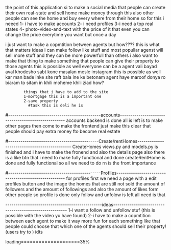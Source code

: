 the point of this application si to make a social media that people can create their own real-state and sell home make money through this also other people can see the home and buy
every where from their home
so for this i neeed
1- i have to make accounts 
2- i need profiles
3-i need a top real states
4- photo-video-and-text with the price of it that even you can change the price everytime you want but once a day
 
i just want to make a copmtition between agents but how???? 
this is what that matters 
            ideas
            i can make follow like stuff and most popullar agenst will sell more stuff and they can be more powerfull than others
            i also want to make that thing to make something that people can give their property  to those agents this is possible as well 
            everyone can be a agent vali bayad aval khodesho sabt kone masalan mesle instagram this is possible as well 
            kar man bade inke site raft bala ine ke betonam agent haye maroof donya ro biaram to sitam in khili moheme khili ziad 
            how?


            things that i have to add to the site 
            1-mortgage this is a important one 
            2-save property
              #task this is deli he is
            


 #---------------------------------------------accounts---------------------------------------------------
                accounts backend is done all is left is to make other pages then come to make the 
                    frontend just make this clear that people should pay extra money fto become 
                        real estate






 #--------------------------------------------Create/rentHomes---------------------------------------------
                CreateHomes views.py and models.py is finished and i have to make the 
                fronend and also the details page also there is a like btn that i need to make 
                fully functional and done 
                createRentHome is done and fully functional so all we need to do rn is the front 
                importance 



#---------------------------------------------Profiles-----------------------------------------------------
                for profiles first we need a page with a edit profiles button and the image the homes that are
                still not sold the amount of followers and the amount of followings 
                and also the amount of likes form other people 
                    so profile is done only follow and unfolow is left all need is that



-----------------------------------------------ideas-------------------------------------------------------
                1-i want a follow and unfollow stuf (this is possible with the video yu have found)
                2-i have to make a copmtition between each agent to make it way more fun for each 
                    something like that people could choose that which one of the agents should sell their property!(users try to ) idts
            




loading====================35% 